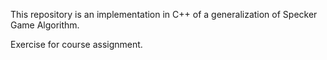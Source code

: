 This repository is an implementation in C++ of a generalization of Specker Game Algorithm.

Exercise for course assignment.
